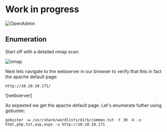 
# Work in progress

![OpenAdmin](https://github.com/EESantiago/Writeups/blob/master/Hack%20the%20Box/OpenAdmin/Images/ENXDIZYX0AAIur8.jpg)


## Enumeration

Start off with a detailed nmap scan:

![nmap](https://github.com/EESantiago/Writeups/blob/master/Hack%20the%20Box/OpenAdmin/Images/nmap.png)

Next lets navigate to the webserver in our browser to verify that this in fact the apache default page:

```
http://10.10.10.171/
```
![webserver]

As expexted we get the apache default page.  Let's enumerate futher using gobuster:
```
gobuster -w /usr/share/wordlists/dirb/common.txt -t 30 -k -x html,php,txt,asp,aspx -u http://10.10.10.171
```

